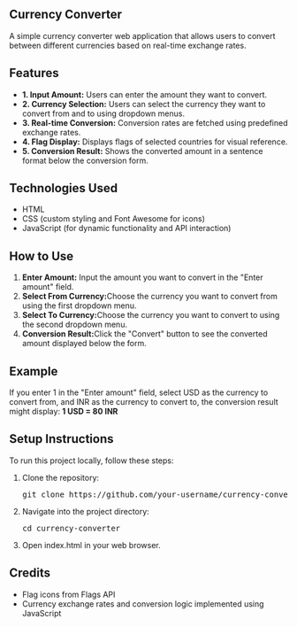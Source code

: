 ## Currency Converter
A simple currency converter web application that allows users to convert between different currencies based on real-time exchange rates.

## Features
<ul>
    <li><b>1. Input Amount:</b> Users can enter the amount they want to convert.</li>
    <li><b>2. Currency Selection:</b> Users can select the currency they want to convert from and to using dropdown menus.</li>
    <li><b>3. Real-time Conversion:</b> Conversion rates are fetched using predefined exchange rates.</li>
    <li><b>4. Flag Display:</b> Displays flags of selected countries for visual reference.</li>
    <li><b>5. Conversion Result:</b> Shows the converted amount in a sentence format below the conversion form.</li>
</ul>

## Technologies Used
<ul>
    <li>HTML</li>
    <li>CSS (custom styling and Font Awesome for icons)</li>
    <li>JavaScript (for dynamic functionality and API interaction)</li>
</ul>

## How to Use
<ol>
    <li><b>Enter Amount:</b> Input the amount you want to convert in the "Enter amount" field.</li>
    <li><b>Select From Currency:</b>Choose the currency you want to convert from using the first dropdown menu.</li>
    <li><b>Select To Currency:</b>Choose the currency you want to convert to using the second dropdown menu.</li>
    <li><b>Conversion Result:</b>Click the "Convert" button to see the converted amount displayed below the form.</li>
</ol>

## Example
If you enter 1 in the "Enter amount" field, select USD as the currency to convert from, and INR as the currency to convert to, the conversion result might display:
<b>1 USD = 80 INR</b>

## Setup Instructions
To run this project locally, follow these steps:
<ol>
    <li>Clone the repository:</li>
    <pre>git clone https://github.com/your-username/currency-converter.git</pre>
    <li>Navigate into the project directory:</li>
    <pre>cd currency-converter</pre>
    <li>Open index.html in your web browser.</li>
</ol>

## Credits
<ul>
    <li>Flag icons from Flags API</li>
    <li>Currency exchange rates and conversion logic implemented using JavaScript</li>
</ul>
